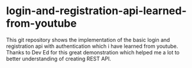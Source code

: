 # login-and-registration-api-learned-from-youtube
This git repository shows the implementation of the basic login and registration api with authentication which i have learned from youtube.
Thanks to Dev Ed for this great demonstration which helped me a lot to better understanding of creating REST API.

